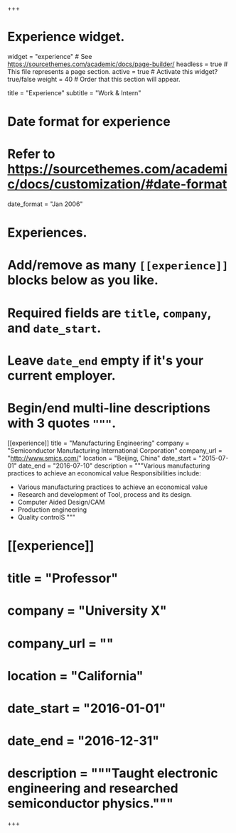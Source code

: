 +++
# Experience widget.
widget = "experience"  # See https://sourcethemes.com/academic/docs/page-builder/
headless = true  # This file represents a page section.
active = true  # Activate this widget? true/false
weight = 40  # Order that this section will appear.

title = "Experience"
subtitle = "Work & Intern"

# Date format for experience
#   Refer to https://sourcethemes.com/academic/docs/customization/#date-format
date_format = "Jan 2006"

# Experiences.
#   Add/remove as many `[[experience]]` blocks below as you like.
#   Required fields are `title`, `company`, and `date_start`.
#   Leave `date_end` empty if it's your current employer.
#   Begin/end multi-line descriptions with 3 quotes `"""`.
[[experience]]
  title = "Manufacturing Engineering"
  company = "Semiconductor Manufacturing International Corporation"
  company_url = "http://www.smics.com/"
  location = "Beijing, China"
  date_start = "2015-07-01"
  date_end = "2016-07-10"
  description = """Various manufacturing practices to achieve an economical value
  Responsibilities include:
 *  Various manufacturing practices to achieve an economical value
 *  Research and development of Tool, process and its design.
 *  Computer Aided Design/CAM
 *  Production engineering
 * Quality controlS
  """

 # [[experience]]
#  title = "Professor"
 # company = "University X"
 # company_url = ""
 # location = "California"
 # date_start = "2016-01-01"
#  date_end = "2016-12-31"
 # description = """Taught electronic engineering and researched semiconductor physics."""

+++
